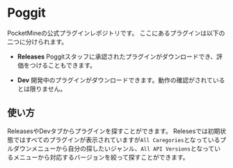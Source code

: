 # Poggit
PocketMineの公式プラグインレポジトリです。
ここにあるプラグインは以下の二つに分けられます。

- **Releases** Poggitスタッフに承認されたプラグインがダウンロードでき、評価をつけることもできます。

- **Dev** 開発中のプラグインがダウンロードできます。動作の確認がされているとは限りません。

## 使い方
<!-- 画像をつける -->
ReleasesやDevタブからプラグインを探すことができます。
Relesesでは初期状態ではすべてのプラグインが表示されていますが`All Caregories`となっているプルダウンメニューから自分の探したいジャンル、`All API Versions`となっているメニューから対応するバージョンを絞って探すことができます。